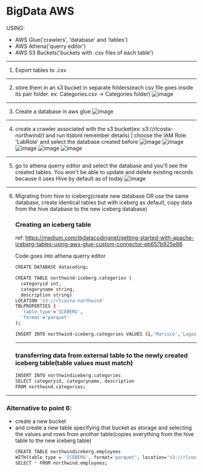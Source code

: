 # BigData AWS
USING:
- AWS Glue('crawlers', 'database' and 'tables')
- AWS Athena('querry editor')
- AWS S3 Buckets('buckets with .csv files of each table')

---

1. Export tables to .csv

---

2. store them in an s3 bucket in separate folders(each csv file goes inside its pair folder. ex: Categories.csv -> Categories folder)
   ![image](https://github.com/rlcosta177/personal-projects/assets/154469533/060a78bb-4b99-4669-8a03-10008106397f)

---

3. Create a database in aws glue
   ![image](https://github.com/rlcosta177/personal-projects/assets/154469533/8883f6a8-89a4-41fe-b6ef-72ed42a373ca)

---

4. create a crawler associated with the s3 bucket(ex: s3://rlcosta-northwind/) and run it(dont remember details) | choose the IAM Role: 'LabRole' and select the database created before
   ![image](https://github.com/rlcosta177/personal-projects/assets/154469533/ac13ea2d-c661-42e6-b2ec-ece267d58129)
   ![image](https://github.com/rlcosta177/personal-projects/assets/154469533/6252bc7f-c8ab-4f50-84bd-88f75e82eaa6)
   ![image](https://github.com/rlcosta177/personal-projects/assets/154469533/ae0dab1d-060f-4f76-9d8e-e6f4da41d313)
   ![image](https://github.com/rlcosta177/personal-projects/assets/154469533/5a77ec04-0f7f-473f-9e2b-ac275cf5589b)
   ![image](https://github.com/rlcosta177/personal-projects/assets/154469533/371f0fae-d20d-42f3-8407-6f91490623a7)

---

5. go to athena querry editor and select the database and you'll see the created tables. You won't be able to update and delete existing records because it uses Hive by default as of today
   ![image](https://github.com/rlcosta177/personal-projects/assets/154469533/72b1cede-501d-47ef-9eba-a367e1be32de)

---

6. Migrating from hive to iceberg(create new database OR use the same database, create identical tables but with iceberg as default, copy data from the hive database to the new iceberg database)
      
      ### Creating an iceberg table
      ref: https://medium.com/@datacodingnet/getting-started-with-apache-iceberg-tables-using-aws-glue-custom-connector-eb657b925e66
      
      Code goes into athena querry editor
      ```bash
      CREATE DATABASE datacoding;
      ```
      
      ```bash
      CREATE TABLE northwind-iceberg.categories (
        categoryid int,
        categoryname string,
        description string)
      LOCATION 's3://rlcosta-northwind' 
      TBLPROPERTIES (
        'table_type'='ICEBERG',
        'format'='parquet'
      );
      ```
      
      ```bash
      INSERT INTO northwind-iceberg.categories VALUES (1,'Marisco','Lagosta');
      ```
      
      ---
      
      ### transferring data from external table to the newly created iceberg table(table values must match)
      
      ```bash
      INSERT INTO northwindiceberg.categories
      SELECT categoryid, categoryname, description
      FROM northwind.categories;
      ```


---


### Alternative to point 6:
- create a new bucket
- and create a new table specifying that bucket as storage and selecting the values and rows from another table(copies everything from the hive table to the new iceberg table)
  ```bash
  CREATE TABLE northwindiceberg.employees
  WITH(table_type = 'ICEBERG', format='parquet', location='s3://rlcosta-northwind-iceberg/Employees/', is_external=false) as
  SELECT * FROM northwind.employees;
  ```
